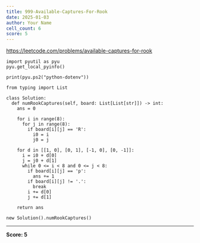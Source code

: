 ```yaml
---
title: 999-Available-Captures-For-Rook
date: 2025-01-03
author: Your Name
cell_count: 6
score: 5
---
```


https://leetcode.com/problems/available-captures-for-rook


```
import pyutil as pyu
pyu.get_local_pyinfo()
```


```
print(pyu.ps2("python-dotenv"))
```


```
from typing import List
```


```
class Solution:
  def numRookCaptures(self, board: List[List[str]]) -> int:
    ans = 0

    for i in range(8):
      for j in range(8):
        if board[i][j] == 'R':
          i0 = i
          j0 = j

    for d in [[1, 0], [0, 1], [-1, 0], [0, -1]]:
      i = i0 + d[0]
      j = j0 + d[1]
      while 0 <= i < 8 and 0 <= j < 8:
        if board[i][j] == 'p':
          ans += 1
        if board[i][j] != '.':
          break
        i += d[0]
        j += d[1]

    return ans
```


```
new Solution().numRookCaptures()
```


---
**Score: 5**